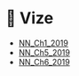 # 📅 Vize

<!--Index-->

- [NN_Ch1_2019](NN_Ch1_2019.pdf)
- [NN_Ch5_2019](NN_Ch5_2019.pdf)
- [NN_Ch6_2019](NN_Ch6_2019.pdf)

<!--Index-->
